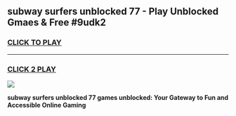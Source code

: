 
## subway surfers unblocked 77 - Play Unblocked Gmaes & Free #9udk2
<h3>
<a href="https://premium.freeplayer.one?title=subway_surfers_unblocked_77&ref=03M">CLICK TO PLAY</a></h3>
<hr>

<h3>
<a href="https://premium.freeplayer.one?title=subway_surfers_unblocked_77&ref=03M">CLICK 2 PLAY</a>
  
</h3>

<a href="https://premium.freeplayer.one?title=subway_surfers_unblocked_77&ref=03M"><img src="https://clearcache.store/games.png"></a>


**subway surfers unblocked 77 games unblocked: Your Gateway to Fun and Accessible Online Gaming**
